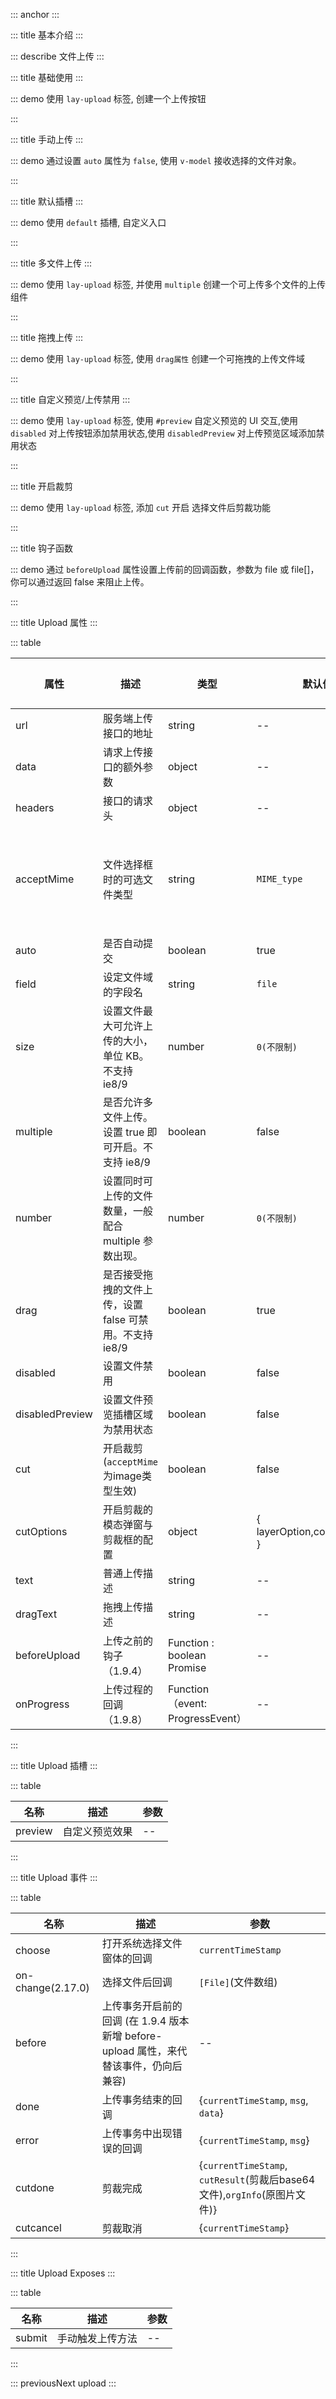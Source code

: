 ::: anchor
:::

::: title 基本介绍
:::

::: describe 文件上传
:::

::: title 基础使用
:::

::: demo 使用 `lay-upload` 标签, 创建一个上传按钮

<template>
  <lay-upload url="https://www.mocky.io/v2/5cc8019d300000980a055e76" field="file" @done="doneHandle" multiple>
    <template #preview>
      <img v-if="data" :src="data.url" style="width: 100px;"/>
    </template>
  </lay-upload>
</template>

<script>
import { ref,reactive } from 'vue'

export default {
  setup() {

    const data = ref();

    const doneHandle = (result) => {
      data.value = JSON.parse(result.data);
      console.log(data.value.url)
    };

    return {
      doneHandle,
      data,
    }
  }
}
</script>

:::

::: title 手动上传
:::

::: demo 通过设置 `auto` 属性为 `false`, 使用 `v-model` 接收选择的文件对象。

<template>
  <div style="display:flex;flex-direction: column;">
    <lay-upload ref="uploadRef" url="https://www.mocky.io/v2/5cc8019d300000980a055e76" v-model="file1" field="file" :auto="false">
      <template #preview>
        {{ file1[0]?.name }}
      </template>
    </lay-upload>
    <lay-button @click="handleUpload">上传服务器</lay-button>
  </div>
</template>

<script>
import { ref,reactive } from 'vue'

export default {
  setup() {

    const file1 = ref([]);
    const uploadRef = ref(null)

    const handleUpload = () => {
      uploadRef.value.submit()
    }

    return {
      file1,
      handleUpload
    }
  }
}
</script>

:::

::: title 默认插槽
:::

::: demo 使用 `default` 插槽, 自定义入口

<template>
  <lay-upload @done="getUploadFile" @choose="beginChoose">
    <template v-slot:default="params">
      <lay-button>上传 - 是否禁用 - {{ params.disabled }}</lay-button>
    </template>
    <template #preview>
      <div v-for="(item,index) in picList" :key="`demo1-pic-'${index}`">
        <img :src="item"/>
      </div>
    </template>
  </lay-upload>
</template>

<script>
import { ref,reactive } from 'vue'

export default {
  setup() {
    const picList = ref([]);
    const filetoDataURL=(file,fn)=>{
      const reader = new FileReader();
      reader.onloadend = function(e){
        fn(e.target.result);
      };
      reader.readAsDataURL(file);
    };
    const getUploadFile=(files)=>{
      if(Array.isArray(files)&&files.length>0){
        files.forEach((file,index,array)=>{
          filetoDataURL(file,(res)=>{
            console.log(res);
            picList.value.push(res);
            console.log(picList.value);
          });
        });
      }
    };
    const beginChoose =(e)=>{
      console.log("beginChoose",e);
    };
    return {
      getUploadFile,
      filetoDataURL,
      beginChoose,
      picList
    }
  }
}
</script>

:::

::: title 多文件上传
:::

::: demo 使用 `lay-upload` 标签, 并使用 `multiple` 创建一个可上传多个文件的上传组件

<template>
  <lay-upload :multiple="true"></lay-upload>
</template>

<script>
import { ref } from 'vue'

export default {
  setup() {
    return {
    }
  }
}
</script>

:::

::: title 拖拽上传
:::

::: demo 使用 `lay-upload` 标签, 使用 `drag属性` 创建一个可拖拽的上传文件域

<template>
  <lay-upload :drag="true"></lay-upload>
</template>

<script>
import { ref } from 'vue'

export default {
  setup() {

    return {
    }
  }
}
</script>

:::

::: title 自定义预览/上传禁用
:::

::: demo 使用 `lay-upload` 标签, 使用 `#preview` 自定义预览的 UI 交互,使用 `disabled` 对上传按钮添加禁用状态,使用 `disabledPreview` 对上传预览区域添加禁用状态

<template>
  <lay-upload @done="getUploadFile2" :disabled="true" :disabledPreview="true">
    <template #preview>
      <div class="easy-wrap">
        <img src="https://chixian.oss-cn-hangzhou.aliyuncs.com/20211023003617_0706a.jpg" style="width:62.9px;height:63.2px"/>
        <img src="https://chixian.oss-cn-hangzhou.aliyuncs.com/20211023003617_0706a.jpg" style="width:62.9px;height:63.2px"/>
        <img src="https://chixian.oss-cn-hangzhou.aliyuncs.com/20211023003617_0706a.jpg" style="width:62.9px;height:63.2px"/>
        <img src="https://chixian.oss-cn-hangzhou.aliyuncs.com/20211023003617_0706a.jpg" style="width:62.9px;height:63.2px"/>
        <img src="https://chixian.oss-cn-hangzhou.aliyuncs.com/20211023003617_0706a.jpg" style="width:62.9px;height:63.2px"/>
      </div>
    </template>
  </lay-upload>
</template>

<script>
import { ref } from 'vue'
export default {
  setup() {
    const getUploadFile2 = (file)=>{
      console.log(file);
    };
    return {
      getUploadFile2
    }
  }
}
</script>

:::

::: title 开启裁剪

::: demo 使用 `lay-upload` 标签, 添加 `cut` 开启 选择文件后剪裁功能

<template>
  <lay-upload  url="https://www.mocky.io/v2/5cc8019d300000980a055e76" @cutdone="getCutDone" :beforeUpload="beforeUpload10" acceptMime="images" @cutcancel="getCutCancel" :cut="true" :cutOptions="cutOptions" @done="getFileDone">
    <template #preview>
      <div class="easy-wrap" v-if="cutUrl">
        <img :src="cutUrl"/>
      </div>
    </template>
  </lay-upload>
</template>

<script>
import { ref } from 'vue'
export default {
  setup() {
    const cutUrl = ref("");

    const cutOptions = {
      copperOption: {
        center: false,
        aspectRatio: 1,
        crop: function(event) {
          console.log(event.detail.x);
          console.log(event.detail.y);
          console.log(event.detail.width);
          console.log(event.detail.height);
          console.log(event.detail.rotate);
          console.log(event.detail.scaleX);
          console.log(event.detail.scaleY);
        },
      }
    }

    const getCutDone=(res)=>{
      console.log("getCutDone",res);
      cutUrl.value = res.msg;
    };

    const getCutCancel=(res)=>{
      console.log("getCutCancel",res);
    };

    const getFileDone=(res)=>{
      console.log("getFileDone",res);
    };

    return {
      getCutDone,
      getCutCancel,
      getFileDone,
      cutUrl,
      cutOptions
    }
  }
}
</script>

:::

::: title 钩子函数

::: demo 通过 `beforeUpload` 属性设置上传前的回调函数，参数为 file 或 file[]，你可以通过返回 false 来阻止上传。

<template>
  <lay-upload :beforeUpload="beforeUpload10"  url="https://www.mocky.io/v2/5cc8019d300000980a055e76" >
    <template #preview>
      <img v-if="data10" :src="data10.url" style="width: 100px;"/>
    </template>
  </lay-upload>
</template>

<script>
import { ref,reactive } from 'vue'
import { layer } from "@layui/layer-vue";

export default {
  setup() {

    const data10 = ref();

    const doneHandle10 = (result) => {
      data.value = JSON.parse(result.data);
    };

    const beforeUpload10 = (file) => {
      var isOver = false;
      if(file.size > 1000) {
        isOver = true;
        layer.msg(`file size over 1000 KB`, { icon: 2})
      } 
      return new Promise((resolver) => resolver(true));
    }

    return {
      beforeUpload10,
      doneHandle10,
      data10,
    }
  }
}
</script>

:::

::: title Upload 属性
:::

::: table

| 属性            | 描述                                                    | 类型                             | 默认值                       | 可选值      |
| --------------- | ------------------------------------------------------- | -------------------------------- | ---------------------------- | ----------- |
| url             | 服务端上传接口的地址                                    | string                           | --                           | --          |
| data            | 请求上传接口的额外参数                                  | object                           | --                           | --          |
| headers         | 接口的请求头                                            | object                           | --                           | --          |
| acceptMime      | 文件选择框时的可选文件类型       | string                           | `MIME_type`                  | [文件类型可查看](https://developer.mozilla.org/en-US/docs/Web/HTML/Element/input/file) |
| auto            | 是否自动提交                                            | boolean                          | true                        | --          |
| field           | 设定文件域的字段名                                      | string                           | `file`                       | --          |
| size            | 设置文件最大可允许上传的大小，单位 KB。不支持 ie8/9     | number                           | `0(不限制)`                  | --          |
| multiple        | 是否允许多文件上传。设置 true 即可开启。不支持 ie8/9    | boolean                          | false                        | --          |
| number          | 设置同时可上传的文件数量，一般配合 multiple 参数出现。  | number                           | `0(不限制)`                  | --          |
| drag            | 是否接受拖拽的文件上传，设置 false 可禁用。不支持 ie8/9 | boolean                          | true                         | --          |
| disabled        | 设置文件禁用                                            | boolean                          | false                        | --          |
| disabledPreview | 设置文件预览插槽区域为禁用状态                          | boolean                          | false                        | --          |
| cut             | 开启裁剪(`acceptMime`为image类型生效)                 | boolean                          | false                        | --          |
| cutOptions      | 开启剪裁的模态弹窗与剪裁框的配置                        | object                           | { layerOption,copperOption } | --          |
| text            | 普通上传描述                                            | string                           | --                           | --          |
| dragText        | 拖拽上传描述                                            | string                           | --                           | --          |
| beforeUpload    | 上传之前的钩子（1.9.4）                                 | Function : boolean Promise       | --                           | --          |
| onProgress      | 上传过程的回调（1.9.8）                                 | Function（event: ProgressEvent） | --                           | --          |

:::

::: title Upload 插槽
:::

::: table

| 名称    | 描述           | 参数 |
| ------- | -------------- | ---- |
| preview | 自定义预览效果 | --   |

:::

::: title Upload 事件
:::

::: table

| 名称     | 描述                                                                                  | 参数 |
| -------- | ---------------------------- | ---- |
| choose   | 打开系统选择文件窗体的回调     |`currentTimeStamp`   |
| on-change(2.17.0)   | 选择文件后回调  | `[File]`(文件数组)   |
| before   | 上传事务开启前的回调 (在 1.9.4 版本新增 before-upload 属性，来代替该事件，仍向后兼容) | --   |
| done     | 上传事务结束的回调           | {`currentTimeStamp`, `msg`, `data`}  |
| error    | 上传事务中出现错误的回调    | {`currentTimeStamp`, `msg`}   |
| cutdone  | 剪裁完成                 | {`currentTimeStamp`, `cutResult`(剪裁后base64文件),`orgInfo`(原图片文件)}  |
| cutcancel | 剪裁取消                  | {`currentTimeStamp`}   |

:::

::: title Upload Exposes
:::

::: table

| 名称   | 描述             | 参数 |
| ------ | ---------------- | ---- |
| submit | 手动触发上传方法 | --   |

:::

::: previousNext upload
:::

